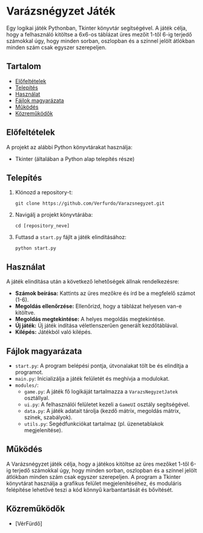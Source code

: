 # Varázsnégyzet Játék

Egy logikai játék Pythonban, Tkinter könyvtár segítségével. A játék célja, hogy a felhasználó kitöltse a 6x6-os táblázat üres mezőit 1-től 6-ig terjedő számokkal úgy, hogy minden sorban, oszlopban és a színnel jelölt átlókban minden szám csak egyszer szerepeljen.

## Tartalom

- [Előfeltételek](#elofeltetelek)
- [Telepítés](#telepites)
- [Használat](#hasznalat)
- [Fájlok magyarázata](#fajlok-magyarazata)
- [Működés](#mukodes)
- [Közreműködők](#kozremukodok)

## Előfeltételek

A projekt az alábbi Python könyvtárakat használja:

- Tkinter (általában a Python alap telepítés része)

## Telepítés

1.  Klónozd a repository-t:

    ```
    git clone https://github.com/Verfurdo/Varazsnegyzet.git
    ```

2.  Navigálj a projekt könyvtárába:

    ```
    cd [repository_neve]
    ```

3.  Futtasd a `start.py` fájlt a játék elindításához:

    ```
    python start.py
    ```

## Használat

A játék elindítása után a következő lehetőségek állnak rendelkezésre:

-   **Számok beírása:** Kattints az üres mezőkre és írd be a megfelelő számot (1-6).
-   **Megoldás ellenőrzése:** Ellenőrizd, hogy a táblázat helyesen van-e kitöltve.
-   **Megoldás megtekintése:** A helyes megoldás megtekintése.
-   **Új játék:** Új játék indítása véletlenszerűen generált kezdőtáblával.
-   **Kilépés:** Játékból való kilépés.

## Fájlok magyarázata

-   `start.py`: A program belépési pontja, útvonalakat tölt be és elindítja a programot.
-   `main.py`: Inicializálja a játék felületét és meghívja a modulokat.
-   `modules/`:
    -   `game.py`: A játék fő logikáját tartalmazza a `VarazsNegyzetJatek` osztállyal.
    -   `ui.py`: A felhasználói felületet kezeli a `GameUI` osztály segítségével.
    -   `data.py`: A játék adatait tárolja (kezdő mátrix, megoldás mátrix, színek, szabályok).
    -   `utils.py`: Segédfunkciókat tartalmaz (pl. üzenetablakok megjelenítése).

## Működés
A Varázsnégyzet játék célja, hogy a játékos kitöltse az üres mezőket 1-től 6-ig terjedő számokkal úgy, hogy minden sorban, oszlopban és a színnel jelölt átlókban minden szám csak egyszer szerepeljen. A program a Tkinter könyvtárat használja a grafikus felület megjelenítéséhez, és moduláris felépítése lehetővé teszi a kód könnyű karbantartását és bővítését.

## Közreműködők

-   [VérFürdő]

